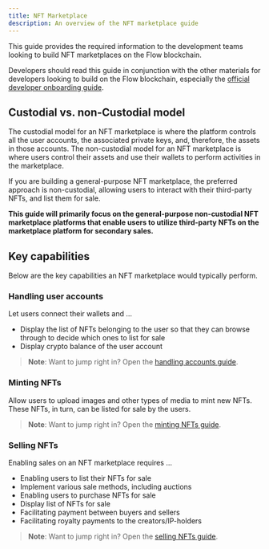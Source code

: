 ```yaml
---
title: NFT Marketplace
description: An overview of the NFT marketplace guide
---
```


This guide provides the required information to the development teams looking to build NFT marketplaces on the Flow blockchain.

Developers should read this guide in conjunction with the other materials for developers looking to build on the Flow blockchain, especially the [official developer onboarding guide](../../../tutorials/intro.md).

## Custodial vs. non-Custodial model

The custodial model for an NFT marketplace is where the platform controls all the user accounts, the associated private keys, and, therefore, the assets in those accounts. The non-custodial model for an NFT marketplace is where users control their assets and use their wallets to perform activities in the marketplace.

If you are building a general-purpose NFT marketplace, the preferred approach is non-custodial, allowing users to interact with their third-party NFTs, and list them for sale.

**This guide will primarily focus on the general-purpose non-custodial NFT marketplace platforms that enable users to utilize third-party NFTs on the marketplace platform for secondary sales.**

## Key capabilities

Below are the key capabilities an NFT marketplace would typically perform.

### Handling user accounts

Let users connect their wallets and ...

- Display the list of NFTs belonging to the user so that they can browse through to decide which ones to list for sale
- Display crypto balance of the user account

> **Note**: Want to jump right in? Open the [handling accounts guide](./handling-accounts.md).

### Minting NFTs

Allow users to upload images and other types of media to mint new NFTs. These NFTs, in turn, can be listed for sale by the users.

> **Note**: Want to jump right in? Open the [minting NFTs guide](./minting-nfts.md).

### Selling NFTs

Enabling sales on an NFT marketplace requires ...

- Enabling users to list their NFTs for sale
- Implement various sale methods, including auctions
- Enabling users to purchase NFTs for sale
- Display list of NFTs for sale
- Facilitating payment between buyers and sellers
- Facilitating royalty payments to the creators/IP-holders

> **Note**: Want to jump right in? Open the [selling NFTs guide](./selling-nfts.md).
